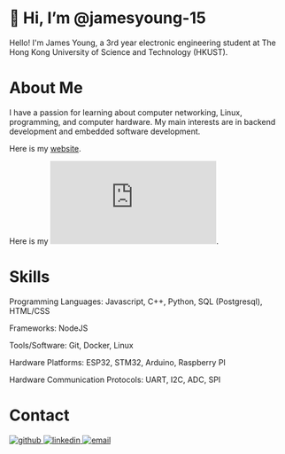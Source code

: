 # 👋 Hi, I’m @jamesyoung-15
Hello! I'm James Young, a 3rd year electronic engineering student at The Hong Kong University of Science and Technology (HKUST).
# About Me
I have a passion for learning about computer networking, Linux, programming, and computer hardware. My main interests are in backend development and embedded software development.

Here is my [website](https://jamesyoung-15.github.io/).

Here is my ![resume for embedded software development.](https://github.com/jamesyoung-15/resume/blob/main/resume5/resume_5.pdf).

<!--Here is my ![resume for software development]().-->

# Skills
Programming Languages: Javascript, C++, Python, SQL (Postgresql), HTML/CSS

Frameworks: NodeJS

Tools/Software: Git, Docker, Linux

Hardware Platforms: ESP32, STM32, Arduino, Raspberry PI

Hardware Communication Protocols: UART, I2C, ADC, SPI

# Contact
<div>
<a href="https://github.com/jamesyoung-15" target="_blank">
<img src=https://img.shields.io/badge/github-%2324292e.svg?&style=for-the-badge&logo=github&logoColor=white alt=github style="margin-bottom: 5px;" />
</a>
<a href="https://www.linkedin.com/in/jamesyyoung/" target="_blank">
<img src=https://img.shields.io/badge/linkedin-%231E77B5.svg?&style=for-the-badge&logo=linkedin&logoColor=white alt=linkedin style="margin-bottom: 5px;" />
</a>
<a href="mailto: jyyoungdev@proton.me" target="_blank">
<img src="https://img.shields.io/badge/ProtonMail-8B89CC?style=for-the-badge&logo=protonmail&logoColor=white" alt=email style="margin-bottom: 5px;" />
</a>
</div>  

<!---
jamesyoung-15/jamesyoung-15 is a ✨ special ✨ repository because its `README.md` (this file) appears on your GitHub profile.
You can click the Preview link to take a look at your changes.
--->
